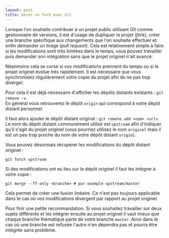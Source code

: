 ```yaml
---
layout: post
title: Gérer un fork avec Git
---
```


Lorsque l'on souhaite contribuer à un projet public utilisant Git comme gestionnaire de versions, il est d'usage de dupliquer le projet (*fork*), créer une branche spécifique aux changements que l'on souhaite effectuer et enfin demander un tirage (*pull request*).
Cela est relativement simple à faire si les modifications sont très limitées dans le temps, vous pouvez travailler puis demander son intégration sans que le projet originel n'ait avancé.

Néanmoins cela se corse si vos modifications prennent du temps ou si le projet originel évolue très rapidement. Il est nécessaire que vous synchronisiez régulièrement votre copie du projet afin de ne pas trop diverger.

Pour cela il est déjà nécessaire d'afficher les dépôts distants existants : `git remove -v`.  
En général vous retrouverez le dépôt `origin` qui correspond à votre dépôt distant personnel.

Il faut alors ajouter le dépôt distant original : `git remote add <nom> <url>`.  
Le nom du dépôt distant communément utilisé est `upstream` afin d'indiquer qu'il s'agit du projet originel (vous pourriez utilisez le nom `originel` mais il est un peu trop proche du nom de votre dépôt distant `origin`).

Vous pouvez désormais récupérer les modifications du dépôt distant originel :

    git fetch upstream

Si des modifications ont eu lieu sur le dépôt originel il faut les intégrer à votre copie :

    git merge --ff-only <branche> # par exemple upstream/master

Cela permet de créer une fusion linéaire. Ce n'est pas toujours applicable dans le cas où vos modifications divergent par rapport au projet originel.

Pour finir une petite recommandation. Si vous souhaitez travailler sur deux sujets différents et les intégrer ensuite au projet originel il vaut mieux que chaque branche thématique parte de votre branche `master`. Ainsi dans le cas où une branche est refusée l'autre n'en dépendra pas et pourra être intégrée sans problème.
